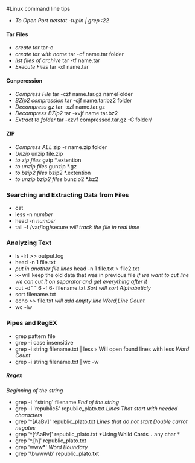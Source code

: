 #Linux command line tips
+ *To Open Port* _netstat -tupln | grep :22_
#### Tar Files
+ *create tar* tar-c 
+ *create tar with name* tar -cf name.tar folder
+ *list files of archive* tar -tf name.tar
+ *Execute Files* tar -xf name.tar
#### Conperession
+ *Compress File* tar -czf name.tar.gz nameFolder
+ *BZip2 compression* tar -cjf name.tar.bz2 folder
+ *Decompress gz* tar -xzf name.tar.gz
+ *Decompress BZip2* tar -xvjf name.tar.bz2
+ *Extract to folder* tar -xzvf compressed.tar.gz -C folder/

#### ZIP
+ *Compress ALL* zip -r name.zip folder
+ *Unzip* unzip file.zip
+ *to zip files* gzip *.extention
+ *to unzip files* gunzip *.gz
+ *to bzip2 files* bzip2 *.extention
+ *to unzip bzip2 files* bunzip2 *.bz2

### Searching and Extracting Data from Files
+ cat
+ less -n _number_
+ head -n _number_
+ tail -f /var/log/secure _will track the file in real time_
### Analyzing Text
+ ls -lrt >> output.log
+ head -n 1 file.txt
+ _put in another file lines_ head -n 1 file.txt > file2.txt 
+ `>>` will keep the old data that was in previous file 
_If we want to cut line we can cut it on separator and get everything after it_
+ cut -d" " 6 -f 6- filename.txt
_Sort will sort Alphabeticly_
+ sort filename.txt
+ echo >> file.txt _will add empty line_
_Word,Line Count_
+ wc -lw
### Pipes and RegEX
+ grep pattern file
+ grep -i case insensitive
+ grep -i string filename.txt | less `>` Will open found lines with less
*Word Count*
+ grep -i string filename.txt | wc -w
##### _Regex_
*Beginning of the string*
+ grep -i '^string' filename 
*End of the string*
+ grep -i 'republic$' republic_plato.txt
*Lines That start with needed characters*
+ grep '^[AaBv]' republic_plato.txt
*Lines that do not start _Double carrot negates_*
+ grep '^[^AaBv]' republic_plato.txt
*Using Whild Cards `.` any char *
+ grep '^.[h]' republic_plato.txt
+ grep 'www*'
*Word Boundary*
+ grep '\bwww\b' republic_plato.txt
